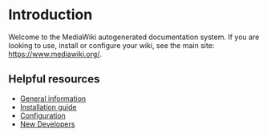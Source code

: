 Introduction
============

Welcome to the MediaWiki autogenerated documentation system. If you are looking to use, install or configure your wiki, see the main site: <a href="https://www.mediawiki.org/" class="uri">https://www.mediawiki.org/</a>.

Helpful resources
-----------------

-   [General information](https://www.mediawiki.org/)
-   [Installation guide](https://www.mediawiki.org/wiki/Manual:Installation_guide)
-   [Configuration](https://www.mediawiki.org/wiki/Special:MyLanguage/Manual:System_administration)
-   [New Developers](https://www.mediawiki.org/wiki/New_Developers)
